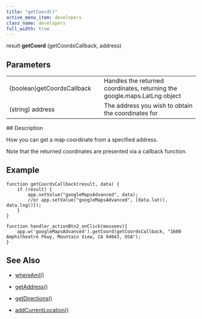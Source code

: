 ```yaml
---
title: "getCoord()"
active_menu_item: developers
class_name: developers
full_width: true
---
```



result **getCoord** (getCoordsCallback, address)

## Parameters

<table>
<tr>
<td width="198">
{boolean}getCoordsCallback

</td>
<td width="14">
</td>
<td width="668">
Handles the returned coordinates, returning the google.maps.LatLng object

</td>
</tr>
<tr>
<td width="198">
(string) address

</td>
<td width="14">
</td>
<td width="668">
The address you wish to obtain the coordinates for

</td>
</tr>
</table>
## Description

How you can get a map coordinate from a specified address.

Note that the returned coordinates are presented via a callback function.

## **Example** 

    function getCoordsCallback(result, data) {
        if (result) {
            app.setValue("googleMapsAdvanced", data);
            //or app.setValue("googleMapsAdvanced", [data.lat(), data.lng()]);
        }
    }
     
    function handler_actionBtn2_onClick(mouseev){
        app.w('googleMapsAdvanced').getCoord(getCoordsCallback, "1600 Amphitheatre Pkwy, Mountain View, CA 94043, USA");
    }
     
     
   

## **See Also**

 - [whereAmI()](whereami.htm)

 - [getAddress()](getaddress.htm)

 - [getDirections()](getdirections.htm)

 - [addCurrentLocation()](addcurrentlocation.htm)

